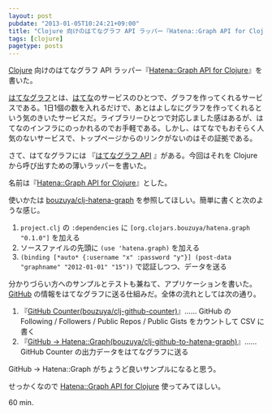```yaml
---
layout: post
pubdate: "2013-01-05T10:24:21+09:00"
title: "Clojure 向けのはてなグラフ API ラッパー『Hatena::Graph API for Clojure』を書いた"
tags: [clojure]
pagetype: posts
---
```

[Clojure][clojure] 向けのはてなグラフ API ラッパー『[Hatena::Graph API for Clojure][hatena-graph-api-for-clojure]』を書いた。

[はてなグラフ][hatena-graph]とは、[はてな][hatena]のサービスのひとつで、グラフを作ってくれるサービスである。1日1個の数を入れるだけで、あとはよしなにグラフを作ってくれるという気のきいたサービスだ。ライブラリーひとつで対応しました感はあるが、はてなのインフラにのっかれるのでお手軽である。しかし、はてなでもおそらく人気のないサービスで、トップページからのリンクがないのはその証拠である。

さて、はてなグラフには 『[はてなグラフ API][hatena-graph-api] 』がある。今回はそれを Clojure から呼び出すための薄いラッパーを書いた。

名前は『[Hatena::Graph API for Clojure][hatena-graph-api-for-clojure]』とした。

使いかたは [bouzuya/clj-hatena-graph][github-hatena-graph-api-for-clojure] を参照してほしい。簡単に書くと次のような感じ。

1. `project.clj` の `:dependencies` に `[org.clojars.bouzuya/hatena.graph "0.1.0"]` を加える
2. ソースファイルの先頭に `(use 'hatena.graph)` を加える
3. `(binding [*auto* {:username "x" :password "y"}] (post-data "graphname" "2012-01-01" "15"))` で認証しつつ、データを送る

分かりづらい方へのサンプルとテストも兼ねて、アプリケーションを書いた。[GitHub][github] の情報をはてなグラフに送る仕組みだ。全体の流れとしては次の通り。

1. 『[GitHub Counter(bouzuya/clj-github-counter)][github-github-counter]』…… GitHub の Following / Followers / Public Repos / Public Gists をカウントして CSV に書く
2. 『[GitHub -> Hatena::Graph(bouzuya/clj-github-to-hatena-graph)][github-github-to-hatena-graph]』…… GitHub Counter の出力データをはてなグラフに送る

GitHub -> Hatena::Graph がちょうど良いサンプルになると思う。

せっかくなので [Hatena::Graph API for Clojure][hatena-graph-api-for-clojure] 使ってみてほしい。

60 min.

[clojure]: http://clojure.org/
[hatena-graph-api-for-clojure]: https://clojars.org/org.clojars.bouzuya/hatena.graph
[hatena]: http://www.hatena.ne.jp/
[hatena-graph]: http://graph.hatena.ne.jp/
[hatena-graph-api]: http://developer.hatena.ne.jp/ja/documents/graph/apis/rest
[github]: https://github.com/
[github-hatena-graph-api-for-clojure]: https://github.com/bouzuya/clj-hatena-graph
[github-github-counter]: https://github.com/bouzuya/clj-github-counter
[github-github-to-hatena-graph]: https://github.com/bouzuya/clj-github-to-hatena-graph

